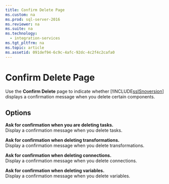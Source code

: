 ```yaml
---
title: Confirm Delete Page
ms.custom: na
ms.prod: sql-server-2016
ms.reviewer: na
ms.suite: na
ms.technology: 
  - integration-services
ms.tgt_pltfrm: na
ms.topic: article
ms.assetid: 091def94-6c9c-4afc-92dc-4c2f4c2cafa0
---
```

# Confirm Delete Page
  Use the **Confirm Delete** page to indicate whether [!INCLUDE[ssISnoversion](../../Topics/TopicNameContainA/includes/ssISnoversion_md.md)] displays a confirmation message when you delete certain components.  
  
## Options  
 **Ask for confirmation when you are deleting tasks.**  
 Display a confirmation message when you delete tasks.  
  
 **Ask for confirmation when deleting transformations.**  
 Display a confirmation message when you delete transformations.  
  
 **Ask for confirmation when deleting connections.**  
 Display a confirmation message when you delete connections.  
  
 **Ask for confirmation when deleting variables.**  
 Display a confirmation message when you delete variables.  
  
  